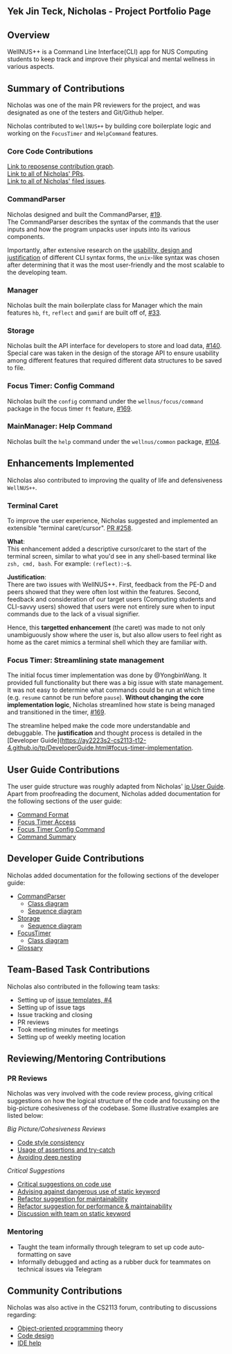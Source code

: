 ## Yek Jin Teck, Nicholas - Project Portfolio Page

## Overview
WellNUS++ is a Command Line Interface(CLI) app for NUS Computing students to keep track and improve their physical and
mental wellness in various aspects.

## Summary of Contributions
Nicholas was one of the main PR reviewers for the project, and was designated as one of the testers and
Git/Github helper.

Nicholas contributed to `WellNUS++` by building core boilerplate logic and working on the
`FocusTimer` and `HelpCommand` features.

### Core Code Contributions
[Link to reposense contribution graph](https://nus-cs2113-ay2223s2.github.io/tp-dashboard/?search=&sort=groupTitle&sortWithin=title&timeframe=commit&mergegroup=&groupSelect=groupByRepos&breakdown=true&checkedFileTypes=docs~functional-code~test-code~other&since=2023-02-17&tabOpen=true&tabType=authorship&tabAuthor=nichyjt&tabRepo=AY2223S2-CS2113-T12-4%2Ftp%5Bmaster%5D&authorshipIsMergeGroup=false&authorshipFileTypes=docs~functional-code~test-code&authorshipIsBinaryFileTypeChecked=false&authorshipIsIgnoredFilesChecked=false).  
[Link to all of Nicholas' PRs](https://github.com/AY2223S2-CS2113-T12-4/tp/pulls?q=author%3Anichyjt+).  
[Link to all of Nicholas' filed issues](https://github.com/AY2223S2-CS2113-T12-4/tp/issues?q=is%3Aissue+author%3Anichyjt+).

### CommandParser
Nicholas designed and built the CommandParser,
[#19](https://github.com/AY2223S2-CS2113-T12-4/tp/pull/19).   
The CommandParser describes the syntax of the commands that the user inputs
and how the program unpacks user inputs into its various components.  

Importantly, after extensive research on the 
[usability, design and justification](https://ay2223s2-cs2113-t12-4.github.io/tp/DeveloperGuide.html#design-considerations-1)
of different CLI syntax forms, the `unix`-like syntax was chosen after determining
that it was the most user-friendly and the most scalable to the developing team. 

### Manager
Nicholas built the main boilerplate class for Manager which the main features
`hb`, `ft`, `reflect` and `gamif` are built off of,
[ #33](https://github.com/AY2223S2-CS2113-T12-4/tp/pull/33).  

### Storage
Nicholas built the API interface for developers to store and load data,
[#140](https://github.com/AY2223S2-CS2113-T12-4/tp/pull/140).  
Special care was taken in the design of the storage API to ensure usability among different features
that required different data structures to be saved to file.


### Focus Timer: Config Command
Nicholas built the `config` command under the `wellnus/focus/command` package in the focus timer `ft` feature,
[#169](https://github.com/AY2223S2-CS2113-T12-4/tp/pull/169).

### MainManager: Help Command
Nicholas built the `help` command under the `wellnus/common` package,
[#104](https://github.com/AY2223S2-CS2113-T12-4/tp/pull/104).


## Enhancements Implemented
Nicholas also contributed to improving the quality of life and defensiveness `WellNUS++`.

### Terminal Caret
To improve the user experience, Nicholas suggested and implemented an extensible "terminal caret/cursor".
[PR #258](https://github.com/AY2223S2-CS2113-T12-4/tp/pull/258).  

**What**:  
This enhancement added a descriptive cursor/caret to the start of the terminal screen,
similar to what you'd see in any shell-based terminal like `zsh, cmd, bash`.
  For example: `(reflect):~$`.

**Justification**:  
There are two issues with WellNUS++. First, feedback from the PE-D and peers showed that 
they were often lost within the features.
Second, feedback and consideration of our target users (Computing students and CLI-savvy users) showed that users were not entirely sure when to input commands
due to the lack of a visual signifier.

Hence, this **targetted enhancement** (the caret) was made to not only unambiguously show where the user is, but also
allow users to feel right as home as the caret mimics a terminal shell which they
are familiar with.

### Focus Timer: Streamlining state management
The initial focus timer implementation was done by @YongbinWang. It provided full functionality
but there was a big issue with state management. 
It was not easy to determine what commands could be run at which time (e.g. `resume` cannot be run before `pause`).
**Without changing the core implementation logic**, Nicholas streamlined how state is being managed and transitioned in the timer,
[#169](https://github.com/AY2223S2-CS2113-T12-4/tp/pull/169).

The streamline helped make the code more understandable and debuggable.
The **justification** and thought process is detailed in the 
[Developer Guide](https://ay2223s2-cs2113-t12-4.github.io/tp/DeveloperGuide.html#focus-timer-implementation.

## User Guide Contributions
The user guide structure was roughly adapted from Nicholas' [ip User Guide](https://nichyjt.github.io/ip/). 
Apart from proofreading the document, Nicholas added documentation for the following sections of the user guide:
- [Command Format](https://ay2223s2-cs2113-t12-4.github.io/tp/UserGuide.html#command-format)
- [Focus Timer Access](https://ay2223s2-cs2113-t12-4.github.io/tp/UserGuide.html#ft---accessing-focus-timer-feature)
- [Focus Timer Config Command](https://ay2223s2-cs2113-t12-4.github.io/tp/UserGuide.html#configure-the-timer-config)
- [Command Summary](https://ay2223s2-cs2113-t12-4.github.io/tp/UserGuide.html#command-summary)

## Developer Guide Contributions
Nicholas added documentation for the following sections of the developer guide:
- [CommandParser](https://ay2223s2-cs2113-t12-4.github.io/tp/DeveloperGuide.html#commandparser-component)
  - [Class diagram](https://ay2223s2-cs2113-t12-4.github.io/tp/diagrams/CommandParserClass.png)
  - [Sequence diagram](https://ay2223s2-cs2113-t12-4.github.io/tp/diagrams/CommandParserSequence.png)
- [Storage](https://ay2223s2-cs2113-t12-4.github.io/tp/DeveloperGuide.html#storage)
  - [Sequence diagram](https://ay2223s2-cs2113-t12-4.github.io/tp/diagrams/StorageSequence-Saving_Data__Emphasis_on_Storage_Subroutine_.png)
- [FocusTimer](https://ay2223s2-cs2113-t12-4.github.io/tp/DeveloperGuide.html#focus-timer-component)
  - [Class diagram](https://ay2223s2-cs2113-t12-4.github.io/tp/diagrams/FocusTimerClassDiagram.png)
- [Glossary](https://ay2223s2-cs2113-t12-4.github.io/tp/DeveloperGuide.html#glossary)

## Team-Based Task Contributions
Nicholas also contributed in the following team tasks:
- Setting up of [issue templates, #4](https://github.com/AY2223S2-CS2113-T12-4/tp/pull/4)
- Setting up of issue tags
- Issue tracking and closing
- PR reviews
- Took meeting minutes for meetings
- Setting up of weekly meeting location

## Reviewing/Mentoring Contributions

### PR Reviews  
Nicholas was very involved with the code review process, giving critical suggestions on 
how the logical structure of the code and focussing on the big-picture cohesiveness of
the codebase. Some illustrative examples are listed below:

*Big Picture/Cohesiveness Reviews*
- [Code style consistency](https://github.com/AY2223S2-CS2113-T12-4/tp/pull/65#discussion_r1134946097)
- [Usage of assertions and try-catch](https://github.com/AY2223S2-CS2113-T12-4/tp/pull/76#discussion_r1136795952)
- [Avoiding deep nesting](https://github.com/AY2223S2-CS2113-T12-4/tp/pull/155#discussion_r1144643398)  

*Critical Suggestions*
- [Critical suggestions on code use](https://github.com/AY2223S2-CS2113-T12-4/tp/pull/27#discussion_r1131190083)
- [Advising against dangerous use of static keyword](https://github.com/AY2223S2-CS2113-T12-4/tp/pull/35#discussion_r1133057443)
- [Refactor suggestion for maintainability](https://github.com/AY2223S2-CS2113-T12-4/tp/pull/155#discussion_r1144648259)
- [Refactor suggestion for performance & maintainability](https://github.com/AY2223S2-CS2113-T12-4/tp/pull/155#discussion_r1144683078)
- [Discussion with team on static keyword](https://github.com/AY2223S2-CS2113-T12-4/tp/issues/85#issuecomment-1471569085)

### Mentoring 
- Taught the team informally through telegram to set up code auto-formatting on save
- Informally debugged and acting as a rubber duck for teammates on technical issues via Telegram

## Community Contributions 
Nicholas was also active in the CS2113 forum, contributing to discussions regarding:  
- [Object-oriented programming](https://github.com/nus-cs2113-AY2223S2/forum/issues/24#issuecomment-1417417500)
theory
- [Code design](https://github.com/nus-cs2113-AY2223S2/forum/issues/34#issuecomment-1463563460)
- [IDE help](https://github.com/nus-cs2113-AY2223S2/forum/issues/34#issuecomment-1463563460)